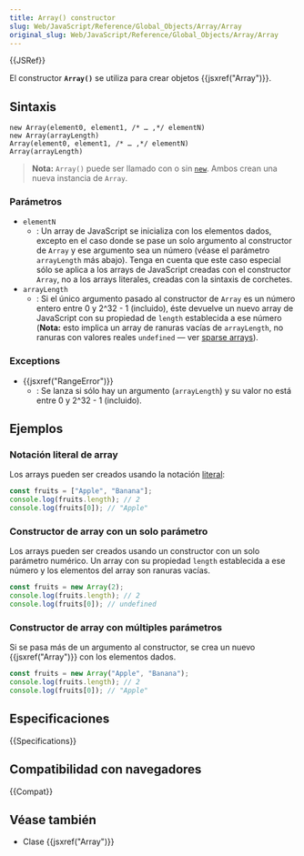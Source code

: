 ```yaml
---
title: Array() constructor
slug: Web/JavaScript/Reference/Global_Objects/Array/Array
original_slug: Web/JavaScript/Reference/Global_Objects/Array/Array
---
```


{{JSRef}}

El constructor **`Array()`** se utiliza para crear objetos {{jsxref("Array")}}.

## Sintaxis

```js-nolint
new Array(element0, element1, /* … ,*/ elementN)
new Array(arrayLength)
Array(element0, element1, /* … ,*/ elementN)
Array(arrayLength)
```

> **Nota:** `Array()` puede ser llamado con o sin [`new`](/es/docs/Web/JavaScript/Reference/Operators/new). Ambos crean una nueva instancia de `Array`.

### Parámetros

- `elementN`
  - : Un array de JavaScript se inicializa con los elementos dados, excepto en el caso donde se pase un solo argumento al constructor de `Array` y ese argumento sea un número (véase el parámetro `arrayLength` más abajo). Tenga en cuenta que este caso especial sólo se aplica a los arrays de JavaScript creadas con el constructor `Array`, no a los arrays literales, creadas con la sintaxis de corchetes.
- `arrayLength`
  - : Si el único argumento pasado al constructor de `Array` es un número entero entre 0 y 2^32 - 1 (incluido), éste devuelve un nuevo array de JavaScript con su propiedad de `length` establecida a ese número (**Nota:** esto implica un array de ranuras vacías de `arrayLength`, no ranuras con valores reales `undefined` — ver [sparse arrays](/es/docs/Web/JavaScript/Guide/Indexed_collections#sparse_arrays)).

### Exceptions

- {{jsxref("RangeError")}}
  - : Se lanza si sólo hay un argumento (`arrayLength`) y su valor no está entre 0 y 2^32 - 1 (incluido).

## Ejemplos

### Notación literal de array

Los arrays pueden ser creados usando la notación [literal](/es/docs/Web/JavaScript/Reference/Lexical_grammar#arreglos_literales):

```js
const fruits = ["Apple", "Banana"];
console.log(fruits.length); // 2
console.log(fruits[0]); // "Apple"
```

### Constructor de array con un solo parámetro

Los arrays pueden ser creados usando un constructor con un solo parámetro numérico. Un array con su propiedad `length` establecida a ese número y los elementos del array son ranuras vacías.

```js
const fruits = new Array(2);
console.log(fruits.length); // 2
console.log(fruits[0]); // undefined
```

### Constructor de array con múltiples parámetros

Si se pasa más de un argumento al constructor, se crea un nuevo {{jsxref("Array")}} con los elementos dados.

```js
const fruits = new Array("Apple", "Banana");
console.log(fruits.length); // 2
console.log(fruits[0]); // "Apple"
```

## Especificaciones

{{Specifications}}

## Compatibilidad con navegadores

{{Compat}}

## Véase también

- Clase {{jsxref("Array")}}

